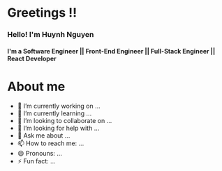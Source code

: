 # Greetings !<User name="YOUR NAME"/>!
### Hello! I'm Huynh Nguyen
#### I'm a Software Engineer || Front-End Engineer || Full-Stack Engineer || React Developer


# About me


- 🔭 I’m currently working on ...
- 🌱 I’m currently learning ...
- 👯 I’m looking to collaborate on ...
- 🤔 I’m looking for help with ...
- 💬 Ask me about ...
- 📫 How to reach me: ...
- 😄 Pronouns: ...
- ⚡ Fun fact: ...

